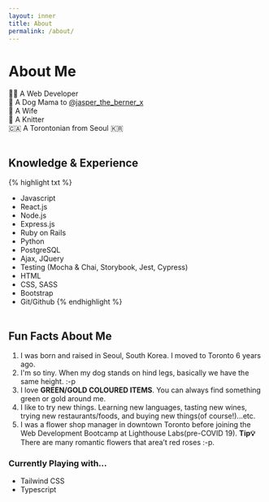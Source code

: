 ```yaml
---
layout: inner
title: About
permalink: /about/
---
```


<!-- ## Markdown

Text can be **bold**, _italic_, ~~strikethrough~~ or `keyword`.

[Link to another page](/index.html). -->

# About Me

👩‍💻 A Web Developer  
🐶 A Dog Mama to [@jasper_the_berner_x](https://www.instagram.com/jasper_the_berner_x/)  
💍 A Wife  
🧶 A Knitter  
🇨🇦 A Torontonian from Seoul 🇰🇷  
&nbsp;
&nbsp;

## Knowledge & Experience

{% highlight txt %}

- Javascript
- React.js
- Node.js
- Express.js
- Ruby on Rails
- Python
- PostgreSQL
- Ajax, JQuery
- Testing (Mocha & Chai, Storybook, Jest, Cypress)
- HTML
- CSS, SASS
- Bootstrap
- Git/Github
  {% endhighlight %}  
  &nbsp;
  &nbsp;

## Fun Facts About Me

1. I was born and raised in Seoul, South Korea. I moved to Toronto 6 years ago.
2. I'm so tiny. When my dog stands on hind legs, basically we have the same height. :-p
3. I love **GREEN/GOLD COLOURED ITEMS**. You can always find something green or gold around me.
4. I like to try new things. Learning new languages, tasting new wines, trying new restaurants/foods, and buying new things(of course!)...etc.
5. I was a flower shop manager in downtown Toronto before joining the Web Development Bootcamp at Lighthouse Labs(pre-COVID 19). **Tip💡** There are many romantic flowers that area’t red roses :-p.
   &nbsp;
   &nbsp;

### Currently Playing with...

- Tailwind CSS
- Typescript
